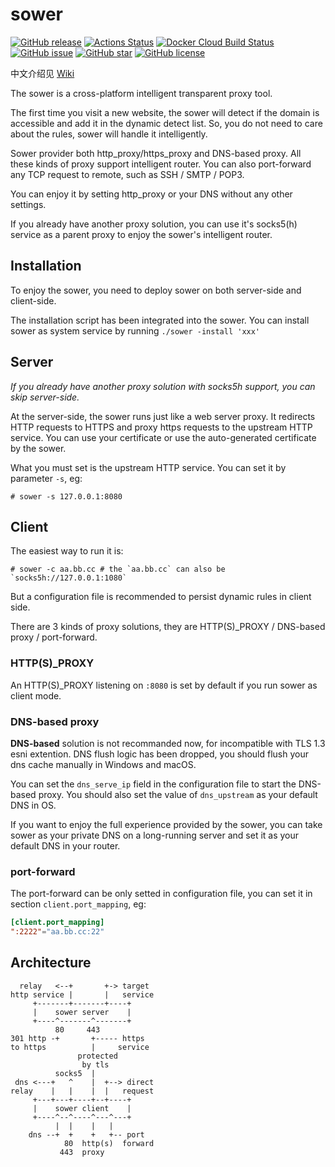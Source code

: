 # sower
[![GitHub release](http://img.shields.io/github/release/wweir/sower.svg?style=popout)](https://github.com/wweir/sower/releases)
[![Actions Status](https://github.com/wweir/sower/workflows/Go/badge.svg)](https://github.com/wweir/sower/actions)
[![Docker Cloud Build Status](https://img.shields.io/docker/cloud/build/wweir/sower.svg?style=popout)](https://hub.docker.com/r/wweir/sower)
[![GitHub issue](https://img.shields.io/github/issues/wweir/sower.svg?style=popout)](https://github.com/wweir/sower/issues)
[![GitHub star](https://img.shields.io/github/stars/wweir/sower.svg?style=popout)](https://github.com/wweir/sower/stargazers)
[![GitHub license](https://img.shields.io/github/license/wweir/sower.svg?style=popout)](LICENSE)


中文介绍见 [Wiki](https://github.com/wweir/sower/wiki)

The sower is a cross-platform intelligent transparent proxy tool.

The first time you visit a new website, the sower will detect if the domain is accessible and add it in the dynamic detect list. So, you do not need to care about the rules, sower will handle it intelligently.

Sower provider both http_proxy/https_proxy and DNS-based proxy. All these kinds of proxy support intelligent router. You can also port-forward any TCP request to remote, such as SSH / SMTP / POP3.

You can enjoy it by setting http_proxy or your DNS without any other settings.

If you already have another proxy solution, you can use it's socks5(h) service as a parent proxy to enjoy the sower's intelligent router.


## Installation
To enjoy the sower, you need to deploy sower on both server-side and client-side.

The installation script has been integrated into the sower. You can install sower as system service by running `./sower -install 'xxx'`

## Server
*If you already have another proxy solution with socks5h support, you can skip server-side.*

At the server-side, the sower runs just like a web server proxy.
It redirects HTTP requests to HTTPS and proxy https requests to the upstream HTTP service.
You can use your certificate or use the auto-generated certificate by the sower.

What you must set is the upstream HTTP service. You can set it by parameter `-s`, eg:
``` shell
# sower -s 127.0.0.1:8080
```

## Client
The easiest way to run it is:
``` shell
# sower -c aa.bb.cc # the `aa.bb.cc` can also be `socks5h://127.0.0.1:1080`
```
But a configuration file is recommended to persist dynamic rules in client side.

There are 3 kinds of proxy solutions, they are HTTP(S)_PROXY / DNS-based proxy / port-forward.

### HTTP(S)_PROXY
An HTTP(S)_PROXY listening on `:8080` is set by default if you run sower as client mode.

### DNS-based proxy
**DNS-based** solution is not recommanded now, for incompatible with TLS 1.3 esni extention. DNS flush logic has been dropped, you should flush your dns cache manually
in Windows and macOS.

You can set the `dns_serve_ip` field in the configuration file to start the DNS-based proxy. You should also set the value of `dns_upstream` as your default DNS in OS.

If you want to enjoy the full experience provided by the sower, you can take sower as your private DNS on a long-running server and set it as your default DNS in your router.

### port-forward
The port-forward can be only setted in configuration file, you can set it in section `client.port_mapping`, eg:
``` toml
[client.port_mapping]
":2222"="aa.bb.cc:22"
```


## Architecture
```
  relay   <--+       +-> target
http service |       |   service
     +-------+-------+----+
     |    sower server    |
     +----^-------^-------+
          80     443
301 http -+       +----- https
to https          |     service
               protected
                by tls
          socks5  |
 dns <---+   ^    |  +--> direct
relay    |   |    |  |   request
     +---+---+----+--+----+
     |    sower client    |
     +----^--^----^---^---+
          |  |    |   |
    dns --+  +    +   +-- port
            80  http(s)  forward
           443  proxy
```
